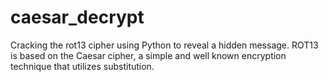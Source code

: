 # caesar_decrypt

Cracking the rot13 cipher using Python to reveal a hidden message.
ROT13 is based on the Caesar cipher, a simple and well known encryption technique that utilizes substitution. 
